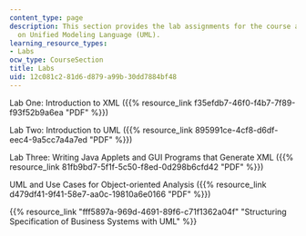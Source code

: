 ```yaml
---
content_type: page
description: This section provides the lab assignments for the course and tutorials
  on Unified Modeling Language (UML).
learning_resource_types:
- Labs
ocw_type: CourseSection
title: Labs
uid: 12c081c2-81d6-d879-a99b-30dd7884bf48
---
```


Lab One: Introduction to XML ({{% resource_link f35efdb7-46f0-f4b7-7f89-f93f52b9a6ea "PDF" %}})

Lab Two: Introduction to UML ({{% resource_link 895991ce-4cf8-d6df-eec4-9a5cc7a4a7ed "PDF" %}})

Lab Three: Writing Java Applets and GUI Programs that Generate XML ({{% resource_link 81fb9bd7-5f1f-5c50-f8ed-0d298b6cfd42 "PDF" %}})

UML and Use Cases for Object-oriented Analysis ({{% resource_link d479df41-9f41-58e7-aa0c-19810a6e0166 "PDF" %}})

{{% resource_link "fff5897a-969d-4691-89f6-c71f1362a04f" "Structuring Specification of Business Systems with UML" %}}